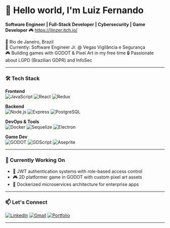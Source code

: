 # 👋 Hello world, I'm Luiz Fernando

**Software Engineer | Full-Stack Developer | Cybersecurity | Game Developer**
🎮 https://ilinzer.itch.io/

📍 Rio de Janeiro, Brazil  
💼 Currently: Software Engineer Jr. @ Vegas Vigilância e Segurança  
🎮 Building games with GODOT & Pixel Art in my free time
🔒 Passionate about LGPD (Brazilian GDPR) and InfoSec  

---

### 🛠️ Tech Stack

**Frontend**  
![JavaScript](https://img.shields.io/badge/-JavaScript-F7DF1E?logo=javascript&logoColor=black)
![React](https://img.shields.io/badge/-React-61DAFB?logo=react&logoColor=white)
![Redux](https://img.shields.io/badge/-Redux-764ABC?logo=redux&logoColor=white)

**Backend**  
![Node.js](https://img.shields.io/badge/-Node.js-339933?logo=node.js&logoColor=white)
![Express](https://img.shields.io/badge/-Express-000000?logo=express&logoColor=white)
![PostgreSQL](https://img.shields.io/badge/-PostgreSQL-4169E1?logo=postgresql&logoColor=white)

**DevOps & Tools**  
![Docker](https://img.shields.io/badge/-Docker-2496ED?logo=docker&logoColor=white)
![Sequelize](https://img.shields.io/badge/-Sequelize-52B0E7?logo=sequelize&logoColor=white)
![Electron](https://img.shields.io/badge/-Electron-47848F?logo=electron&logoColor=white)

**Game Dev**  
![GODOT](https://img.shields.io/badge/-GODOT-478CBF?logo=godot-engine&logoColor=white)
![GDScript](https://img.shields.io/badge/-GDScript-355570?logo=godot-engine&logoColor=white)
![Aseprite](https://img.shields.io/badge/-Aseprite-7D929E?logo=aseprite&logoColor=white)

---

### 📌 Currently Working On

- 🔐 JWT authentication systems with role-based access control
- 🎮 2D platformer game in GODOT with custom pixel art assets
- 🐳 Dockerized microservices architecture for enterprise apps

---

### 📫 Let's Connect

[![LinkedIn](https://img.shields.io/badge/-LinkedIn-0A66C2?logo=linkedin&logoColor=white)](https://www.linkedin.com/in/luizfernandoss)
[![Gmail](https://img.shields.io/badge/-Email-EA4335?logo=gmail&logoColor=white)](mailto:luiz.silveira.cic@gmail.com)
[![Portfolio](https://img.shields.io/badge/-GitHub_Portfolio-181717?logo=github&logoColor=white)](https://github.com/Linzer-Cyberheart)

---
